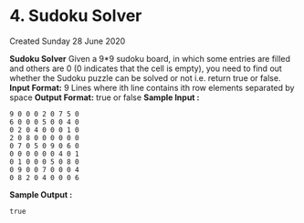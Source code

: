 # 4. Sudoku Solver
Created Sunday 28 June 2020

**Sudoku Solver**
Given a 9*9 sudoku board, in which some entries are filled and others are 0 (0 indicates that the cell is empty), you need to find out whether the Sudoku puzzle can be solved or not i.e. return true or false.
**Input Format:**
9 Lines where ith line contains ith row elements separated by space
**Output Format:**
true or false
**Sample Input :**
```
9 0 0 0 2 0 7 5 0
6 0 0 0 5 0 0 4 0
0 2 0 4 0 0 0 1 0
2 0 8 0 0 0 0 0 0
0 7 0 5 0 9 0 6 0
0 0 0 0 0 0 4 0 1
0 1 0 0 0 5 0 8 0
0 9 0 0 7 0 0 0 4
0 8 2 0 4 0 0 0 6
```
**Sample Output :**
```
true
```


